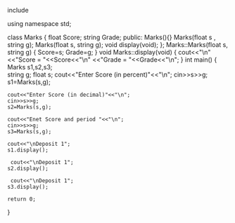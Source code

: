 include <iostream>

using namespace std;

class Marks
{
    float Score;
    string Grade;
    public:
        Marks(){}
        Marks(float s , string g);
        Marks(float s, string g);
        void display(void);
};
Marks::Marks(float s, string g)
{
    Score=s;
    Grade=g;
}
void Marks::display(void)
{
    cout<<"\n"<<"Score = "<<Score<<"\n"
    <<"Grade = "<<Grade<<"\n";
}
int main()
{
    Marks s1,s2,s3;              
    string g;
    float s;
    cout<<"Enter Score (in percent)"<<"\n";
    cin>>s>>g;
    s1=Marks(s,g);
    
    cout<<"Enter Score (in decimal)"<<"\n";
    cin>>s>>g;
    s2=Marks(s,g);
    
    cout<<"Enet Score and period "<<"\n";
    cin>>s>>g;
    s3=Marks(s,g);
    
    cout<<"\nDeposit 1";
    s1.display();
    
     cout<<"\nDeposit 1";
    s2.display();
    
     cout<<"\nDeposit 1";
    s3.display();
    
    return 0;
}
